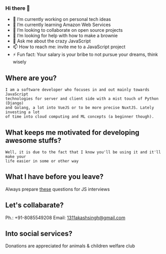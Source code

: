 ### Hi there 👋

- 🔭 I’m currently working on personal tech ideas
- 🌱 I’m currently learning Amazon Web Services
- 👯 I’m looking to collaborate on open source projects
- 🤔 I’m looking for help with how to make a brownie
- 💬 Ask me about the crazy JavaScript
- 📫 How to reach me: invite me to a JavaScript project
- ⚡ Fun fact: Your salary is your bribe to not pursue your dreams, think wisely

## Where are you?
 ```
 I am a software developer who focuses in and out mainly towards JavaScript
 technologies for server and client side with a mist touch of Python (Django)
 and Golang, a lot into VueJS or to be more precise NuxtJS. Lately investing a lot
 of time into cloud computing and ML concepts (a beginner though).
 ```
 
## What keeps me motivated for developing awesome stuffs?
```
Well, it is due to the fact that I know you'll be using it and it'll make your 
life easier in some or other way
```

## What I have before you leave?

   Always prepare [these](https://dmitripavlutin.com/simple-but-tricky-javascript-interview-questions/) questions for JS interviews

## Let's collabarate?
   
   Ph.: +91-8085549208
   Email: 1311akashsingh@gmail.com
   
## Into social services?
  
   Donations are appreciated for animals & children welfare club
